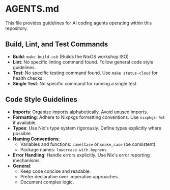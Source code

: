 # AGENTS.md

This file provides guidelines for AI coding agents operating within this repository.

## Build, Lint, and Test Commands

- **Build**: `make build-usb` (Builds the NixOS workshop ISO)
- **Lint**: No specific linting command found. Follow general code style guidelines.
- **Test**: No specific testing command found. Use `make status-cloud` for health checks.
- **Single Test**: No specific command for running a single test.

## Code Style Guidelines

- **Imports**: Organize imports alphabetically. Avoid unused imports.
- **Formatting**: Adhere to Nixpkgs formatting conventions. Use `nixpkgs-fmt` if available.
- **Types**: Use Nix's type system rigorously. Define types explicitly where possible.
- **Naming Conventions**:
    - Variables and functions: `camelCase` or `snake_case` (be consistent).
    - Package names: `lowercase-with-hyphens`.
- **Error Handling**: Handle errors explicitly. Use Nix's error reporting mechanisms.
- **General**:
    - Keep code concise and readable.
    - Prefer declarative over imperative approaches.
    - Document complex logic.
